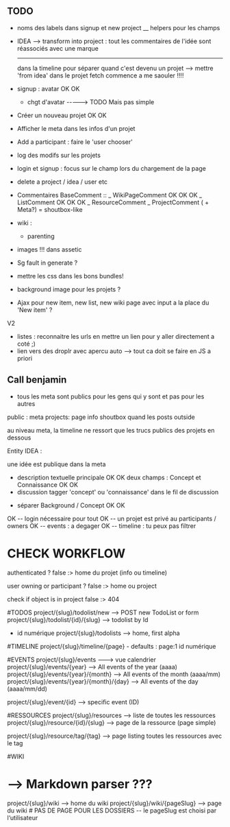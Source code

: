 ## TODO ##

 * noms des labels dans signup et new project
    __ helpers pour les champs


 * IDEA
   --> transform into project : tout les commentaires de l'idée sont réassociés avec une marque <hr> dans la timeline pour séparer quand c'est devenu un projet
  --> mettre 'from idea' dans le projet
  fetch commence a me saouler !!!!

 * signup : avatar OK OK
    + chgt d'avatar -----> TODO Mais pas simple

 * Créer un nouveau projet OK OK

 * Afficher le meta dans les infos d'un projet
 * Add a participant : faire le 'user chooser'

 * log des modifs sur les projets

 * login et signup : focus sur le champ lors du chargement de la page

 * delete a project / idea / user etc 
 
 * Commentaires
 BaseComment ::
   \_ WikiPageComment OK OK OK
   \_ ListComment OK OK OK
   \_ ResourceComment
   \_ ProjectComment ( + Meta?) = shoutbox-like

 * wiki : 
   - parenting

 * images !!! dans assetic
  + Sg fault in generate ?

 * mettre les css dans les bons bundles!

 * background image pour les projets ?

 * Ajax pour new item, new list, new wiki page avec input a la place du 'New item' ?

V2 

 * listes : reconnaitre les urls en mettre un lien pour y aller directement a coté ;)
 * lien vers des droplr avec apercu auto
    --> tout ca doit se faire en JS a priori

## Call benjamin

 - tous les meta sont publics pour les gens qui y sont et pas pour les autres

 public :
  meta
  projects: page info
            shoutbox quand les posts outside

au niveau meta, la timeline ne ressort que les trucs publics des projets en dessous

Entity IDEA :

une idée est publique dans la meta
 - description textuelle principale OK OK
  deux champs : Concept et Connaissance OK OK
 - discussion
  tagger 'concept' ou 'connaissance' dans le fil de discussion

 * séparer Background / Concept OK OK


OK -- login nécessaire pour tout
OK -- un projet est privé au participants / owners
OK -- events : a degager
OK -- timeline : tu peux pas filtrer


# CHECK WORKFLOW
 authenticated ?
  false :> home du projet (info ou timeline)

 user owning or participant ?
  false :> home ou project

 check if object is in project
  false :> 404

#TODOS
project/{slug}/todolist/new --> POST new TodoList or form
project/{slug}/todolist/{id}/{slug} --> todolist by Id
   -  id numérique
project/{slug}/todolists --> home, first alpha

#TIMELINE
project/{slug}/timeline/{page}
     - defaults : page:1 id numérique

#EVENTS
project/{slug}/events  ---> vue calendrier
project/{slug}/events/{year}    --> All events of the year (aaaa)
project/{slug}/events/{year}/{month}    --> All events of the month (aaaa/mm)
project/{slug}/events/{year}/{month}/{day}    --> All events of the day (aaaa/mm/dd)

project/{slug}/event/{id} --> specific event (ID)

#RESSOURCES
project/{slug}/resources --> liste de toutes les ressources
project/{slug}/resource/{id}/{slug} --> page de la ressource (page simple)

project/{slug}/resource/tag/{tag} --> page listing toutes les ressources avec le tag
 

#WIKI
# --> Markdown parser ???
project/{slug}/wiki --> home du wiki
project/{slug}/wiki/{pageSlug} --> page du wiki  # PAS DE PAGE POUR LES DOSSIERS
   -- le pageSlug est choisi par l‘utilisateur
